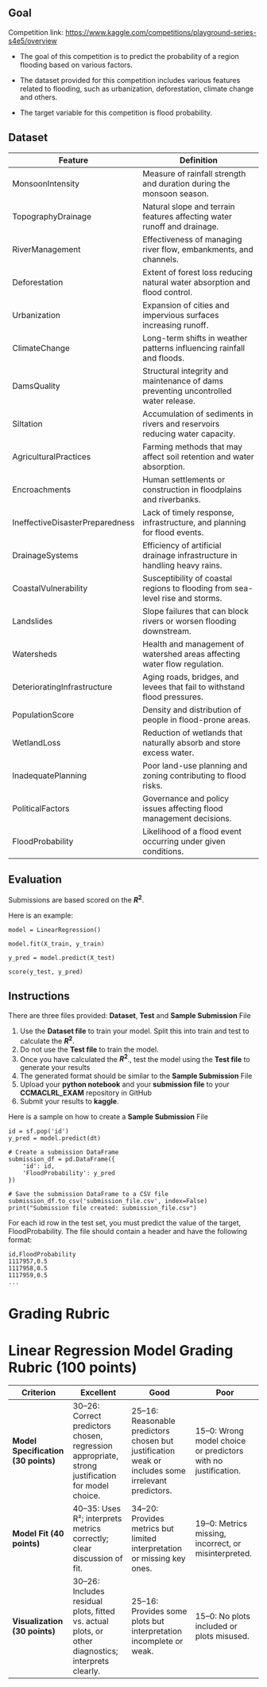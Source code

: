 ## Goal

Competition link:
https://www.kaggle.com/competitions/playground-series-s4e5/overview

- The goal of this competition is to predict the probability of a region flooding based on various factors.

- The dataset provided for this competition includes various features related to flooding, such as urbanization, deforestation, climate change and others.

- The target variable for this competition is flood probability.

## Dataset

| Feature                         | Definition |
|---------------------------------|------------|
| MonsoonIntensity                | Measure of rainfall strength and duration during the monsoon season. |
| TopographyDrainage              | Natural slope and terrain features affecting water runoff and drainage. |
| RiverManagement                 | Effectiveness of managing river flow, embankments, and channels. |
| Deforestation                   | Extent of forest loss reducing natural water absorption and flood control. |
| Urbanization                    | Expansion of cities and impervious surfaces increasing runoff. |
| ClimateChange                   | Long-term shifts in weather patterns influencing rainfall and floods. |
| DamsQuality                     | Structural integrity and maintenance of dams preventing uncontrolled water release. |
| Siltation                       | Accumulation of sediments in rivers and reservoirs reducing water capacity. |
| AgriculturalPractices           | Farming methods that may affect soil retention and water absorption. |
| Encroachments                   | Human settlements or construction in floodplains and riverbanks. |
| IneffectiveDisasterPreparedness | Lack of timely response, infrastructure, and planning for flood events. |
| DrainageSystems                 | Efficiency of artificial drainage infrastructure in handling heavy rains. |
| CoastalVulnerability            | Susceptibility of coastal regions to flooding from sea-level rise and storms. |
| Landslides                      | Slope failures that can block rivers or worsen flooding downstream. |
| Watersheds                      | Health and management of watershed areas affecting water flow regulation. |
| DeterioratingInfrastructure     | Aging roads, bridges, and levees that fail to withstand flood pressures. |
| PopulationScore                  | Density and distribution of people in flood-prone areas. |
| WetlandLoss                     | Reduction of wetlands that naturally absorb and store excess water. |
| InadequatePlanning              | Poor land-use planning and zoning contributing to flood risks. |
| PoliticalFactors                | Governance and policy issues affecting flood management decisions. |
| FloodProbability                | Likelihood of a flood event occurring under given conditions. |

## Evaluation

Submissions are based scored on the **$R^2$**.

Here is an example:

```
model = LinearRegression()

model.fit(X_train, y_train)

y_pred = model.predict(X_test)

score(y_test, y_pred)
```

## Instructions

There are three files provided: **Dataset**, **Test** and **Sample Submission** File

1. Use the **Dataset file** to train your model. Split this into train and test to calculate the **$R^2$**.
2. Do not use the **Test file** to train the model.
3. Once you have calculated the **$R^2$**., test the model using the **Test file** to generate your results
4. The generated format should be similar to the **Sample Submission** File
5. Upload your **python notebook** and your **submission file** to your **CCMACLRL_EXAM** repository in GitHub
6. Submit your results to **kaggle**.

Here is a sample on how to create a **Sample Submission** File

```
id = sf.pop('id')
y_pred = model.predict(dt)

# Create a submission DataFrame
submission_df = pd.DataFrame({
    'id': id,
    'FloodProbability': y_pred
})

# Save the submission DataFrame to a CSV file
submission_df.to_csv('submission_file.csv', index=False)
print("Submission file created: submission_file.csv")
```

For each id row in the test set, you must predict the value of the target, FloodProbability. The file should contain a header and have the following format:

```
id,FloodProbability
1117957,0.5
1117958,0.5
1117959,0.5
...

```

# Grading Rubric

# Linear Regression Model Grading Rubric (100 points)

| Criterion            | Excellent | Good | Poor |
|----------------------|-----------|------|------|
| **Model Specification (30 points)** | 30–26: Correct predictors chosen, regression appropriate, strong justification for model choice. | 25–16: Reasonable predictors chosen but justification weak or includes some irrelevant predictors. | 15–0: Wrong model choice or predictors with no justification. |
| **Model Fit (40 points)** | 40–35: Uses R²; interprets metrics correctly; clear discussion of fit. | 34–20: Provides metrics but limited interpretation or missing key ones. | 19–0: Metrics missing, incorrect, or misinterpreted. |
| **Visualization (30 points)** | 30–26: Includes residual plots, fitted vs. actual plots, or other diagnostics; interprets clearly. | 25–16: Provides some plots but interpretation incomplete or weak. | 15–0: No plots included or plots misused. |


